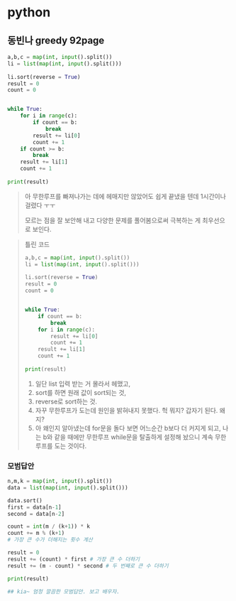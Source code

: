 # python

## 동빈나 greedy 92page



```python
a,b,c = map(int, input().split())
li = list(map(int, input().split()))
    
li.sort(reverse = True)
result = 0
count = 0


while True:
    for i in range(c):
        if count == b:
            break
        result += li[0]
        count += 1
    if count >= b:
        break
    result += li[1]
    count += 1
    
print(result)
```

> 아 무한루프를 빠져나가는 데에 헤매지만 않았어도 쉽게 끝냈을 텐데 1시간이나 걸렸다 ㅜㅜ 
>
> 모르는 점을 잘 보안해 내고 다양한 문제를 풀어봄으로써 극복하는 게 최우선으로 보인다.





> 틀린 코드
>
> ```python
> a,b,c = map(int, input().split())
> li = list(map(int, input().split()))
>     
> li.sort(reverse = True)
> result = 0
> count = 0
> 
> 
> while True:
>     if count == b:
>         break
>     for i in range(c):
>         result += li[0]
>         count += 1
>     result += li[1]
>     count += 1
>     
> print(result)
> ```
>
> 1. 일단 list 입력 받는 거 몰라서 헤맸고,
> 2. sort를 하면 원래 값이 sort되는 것,
> 3. reverse로 sort하는 것.
> 4. 자꾸 무한루프가 도는데 원인을 밝혀내지 못했다. 헉 뭐지? 갑자기 된다. 왜지?
> 5. 아 왜인지 알아냈는데 for문을 돌다 보면 어느순간 b보다 더 커지게 되고, 나는 b와 같을 때에만 무한루프 while문을 탈출하게 설정해 놨으니 계속 무한루프를 도는 것이다.



### 모범답안

```python
n,m,k = map(int, input().split())
data = list(map(int, input().split()))

data.sort()
first = data[n-1]
second = data[n-2]

count = int(m / (k+1)) * k
count += m % (k+1)
# 가장 큰 수가 더해지는 횟수 계산

result = 0
result += (count) * first # 가장 큰 수 더하기
result += (m - count) * second # 두 번째로 큰 수 더하기

print(result)

## kia~ 엄청 깔끔한 모범답안. 보고 배우자.
```


